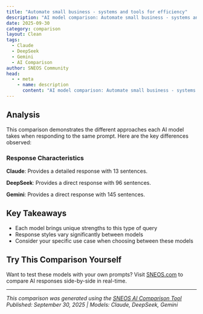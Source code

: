 ```yaml
---
title: "Automate small business - systems and tools for efficiency"
description: "AI model comparison: Automate small business - systems and tools for efficiency..."
date: 2025-09-30
category: comparison
layout: Clean
tags:
  - Claude
  - DeepSeek
  - Gemini
  - AI Comparison
author: SNEOS Community
head:
  - - meta
    - name: description
      content: "AI model comparison: Automate small business - systems and tools for efficiency..."
---
```


<ChatComparison
  title="Automate small business - systems and tools for efficiency"
  prompt="Automate small business - systems and tools for efficiency"
  :responses='{"Claude": "Here\u0027s a comprehensive guide to automating your small business for maximum efficiency:\n\n## Core Areas to Automate\n\n### \uD83D\uDCE7 **Customer Communication**\n- **Email Marketing**: Mailchimp, ConvertKit, or ActiveCampaign\n- **Customer Support**: Zendesk, Intercom, or Help Scout\n- **Live Chat**: Drift, Tidio, or ChatBot\n- **SMS Marketing**: Twilio, SimpleTexting\n\n### \uD83D\uDCB0 **Financial Management**\n- **Accounting**: QuickBooks, Xero, or FreshBooks\n- **Invoicing**: Wave, Invoice2go, or Zoho Invoice\n- **Expense Tracking**: Expensify, Receipt Bank\n- **Payment Processing**: Stripe, Square, PayPal\n\n### \uD83D\uDCCA **Sales \u0026 CRM**\n- **CRM Systems**: HubSpot, Salesforce, or Pipedrive\n- **Lead Generation**: LinkedIn Sales Navigator, ZoomInfo\n- **Proposal Generation**: PandaDoc, Proposify\n- **Sales Pipeline**: Monday.com, Airtable\n\n### \uD83D\uDCF1 **Social Media \u0026 Marketing**\n- **Scheduling**: Buffer, Hootsuite, Later\n- **Content Creation**: Canva, Loom for videos\n- **Analytics**: Google Analytics, Facebook Insights\n- **Ad Management**: Facebook Ads Manager, Google Ads\n\n## Essential Automation Tools by Category\n\n### **All-in-One Platforms**\n- **Zapier** - Connects 5,000\u002B apps\n- **IFTTT** - Simple automation recipes\n- **Microsoft Power Automate** - Enterprise-level automation\n- **Integromat/Make** - Visual automation builder\n\n### **Project Management**\n- **Asana** - Task and project tracking\n- **Trello** - Kanban-style organization\n- **ClickUp** - Comprehensive workspace\n- **Notion** - All-in-one workspace\n\n### **HR \u0026 Operations**\n- **BambooHR** - Employee management\n- **Gusto** - Payroll and benefits\n- **Calendly** - Appointment scheduling\n- **DocuSign** - Digital signatures\n\n## Quick-Win Automations (Start Here)\n\n### \u26A1 **Email Workflows**\n- Welcome sequences for new customers\n- Abandoned cart reminders\n- Follow-up sequences after purchases\n- Birthday/anniversary emails\n\n### \u26A1 **Social Media**\n- Auto-post to multiple platforms\n- Respond to common questions with chatbots\n- Schedule content weeks in advance\n- Auto-follow up on mentions/tags\n\n### \u26A1 **Data Entry**\n- Auto-import bank transactions\n- Sync customer data between systems\n- Generate invoices from completed projects\n- Update inventory levels automatically\n\n### \u26A1 **Customer Service**\n- FAQ chatbots for common questions\n- Ticket routing based on inquiry type\n- Automatic order confirmations\n- Review request emails\n\n## Implementation Strategy\n\n### **Phase 1: Foundation (Month 1)**\n1. Set up basic CRM\n2. Automate invoicing/payments\n3. Implement email marketing\n4. Basic social media scheduling\n\n### **Phase 2: Expansion (Month 2-3)**\n1. Advanced email workflows\n2. Customer support automation\n3. Inventory management\n4. Lead generation systems\n\n### **Phase 3: Optimization (Month 4\u002B)**\n1. Advanced integrations\n2. Custom workflows\n3. Analytics and reporting\n4. AI-powered tools\n\n## Budget-Friendly Options\n\n### **Free Tools**\n- **HubSpot CRM** - Free forever plan\n- **Mailchimp** - Free up to 2,000 contacts\n- **Google Workspace** - Basic automation\n- **Canva** - Free design templates\n- **Buffer** - Free social media scheduling\n\n### **Low-Cost Solutions** ($10-50/month)\n- **Zapier** - Starter plan at $20/month\n- **QuickBooks Simple Start** - $15/month\n- **Calendly** - $8/month\n- **ConvertKit** - $29/month\n\n## Measuring Success\n\n### **Key Metrics to Track**\n- Time saved per week\n- Error reduction percentage\n- Customer response time\n- Revenue per employee\n- Customer satisfaction scores\n\n### **ROI Calculation**\n\u0060\u0060\u0060\nROI = (Time Saved \u00D7 Hourly Rate - Tool Cost) / Tool Cost", "DeepSeek": "Of course. Automating a small business is not about replacing the human touch; it\u0027s about freeing up your most valuable resources\u2014**time and mental energy**\u2014so you can focus on growth, strategy, and serving your customers.\n\nHere is a comprehensive guide to systems and tools for automating a small business, broken down by function.\n\n### The Core Philosophy: Systemize First, Then Automate\n\nBefore you buy any tool, answer these questions for a specific task:\n1. **What is the step-by-step process?** (e.g., \u0022Onboard a new client\u0022)\n2. **Who is responsible for each step?**\n3. **Where are the bottlenecks or repetitive tasks?**\n4. **What does \u0022done\u0022 look like?**\n\nOnce you have a clear process, you can find the right tool to automate it.\n\n---\n\n### The Automation Stack: Essential Tools by Category\n\nHere are the key areas to focus on, with specific tool recommendations.\n\n#### 1. Marketing \u0026 Customer Communication\n\n| Task to Automate | Recommended Tools | What It Does |\n| :--- | :--- | :--- |\n| **Email Marketing** | **Mailchimp**, ConvertKit, ActiveCampaign | Sends automated welcome series, newsletters, and promotional campaigns based on customer actions. |\n| **Social Media Management** | **Buffer**, Hootsuite, Later | Schedules posts across all platforms in one place. Analyzes performance. |\n| **Lead Capture \u0026 Chatbots** | **ManyChat**, Chatfuel, Tawk.to | Automates initial customer inquiries on your website or Facebook, qualifying leads 24/7. |\n| **CRM (Customer Relationship Mgmt)** | **HubSpot CRM (Free)**, Zoho CRM, Freshsales | Tracks all customer interactions, sets up automated follow-up sequences, and manages your pipeline. |\n\n**Example Automation:** A new subscriber joins your list \u2192 They automatically receive a 3-part welcome email series over 3 days \u2192 If they click a link for a specific product, they are tagged for a future, more targeted campaign.\n\n#### 2. Sales \u0026 Finance\n\n| Task to Automate | Recommended Tools | What It Does |\n| :--- | :--- | :--- |\n| **Invoicing \u0026 Payments** | **QuickBooks**, FreshBooks, Wave (Free) | Creates and sends recurring invoices automatically. Accepts online payments. Sends payment reminders. |\n| **Expense Tracking** | **Expensify**, Receipt Bank | Employees scan receipts with their phone; the tool extracts the data and logs it automatically. |\n| **Proposals \u0026 Contracts** | **PandaDoc**, Proposify, HelloSign | Creates beautiful, trackable proposals and contracts. Clients can sign electronically. |\n| **E-commerce \u0026 Online Sales** | Shopify, WooCommerce | The entire sales process is automated: displaying products, accepting payment, calculating shipping, and sending order confirmations. |\n\n**Example Automation:** A project is marked \u0022complete\u0022 in your project management tool \u2192 An invoice is automatically generated in QuickBooks and emailed to the client \u2192 If the invoice is not paid in 14 days, a polite reminder is automatically sent.\n\n#### 3. Operations \u0026 Project Management\n\n| Task to Automate | Recommended Tools | What It Does |\n| :--- | :--- | :--- |\n| **Project Management** | **Asana**, Trello, Monday.com | Creates templates for recurring projects (e.g., \u0022New Client Onboarding\u0022). Automatically assigns tasks and sets deadlines. |\n| **Internal Communication** | **Slack**, Microsoft Teams | Reduces email clutter. Can be integrated with other tools (e.g., get a notification in Slack when a new sale comes in). |\n| **File Storage \u0026 Sharing** | **Google Drive**, Dropbox, OneDrive | Centralizes documents. Allows for automatic backup and easy collaboration. |\n| **Password Management** | **LastPass**, 1Password | Securely stores and shares login credentials for team members without revealing the actual password. |\n\n**Example Automation:** A new client signs a contract in PandaDoc \u2192 A new project is automatically created in Asana using your \u0022Client Onboarding\u0022 template \u2192 The first task (\u0022Send welcome email\u0022) is automatically assigned to your account manager.\n\n#### 4. The \u0022Glue\u0022 - Workflow Automation Platforms\n\nThis is where the real magic happens. These tools connect your other apps so they can talk to each other.\n\n| Tool | Best For | Key Feature |\n| :--- | :--- | :--- |\n| **Zapier** | Beginners \u0026 Pros | Connects 5,000\u002B apps with a simple \u0022If This, Then That\u0022 interface. (e.g., \u0022If a new row is added to Google Sheets, then create a card in Trello.\u0022) |\n| **Make (formerly Integromat)** | Visual Learners \u0026 Complex Flows | A more visual, powerful alternative to Zapier, great for multi-step workflows. |\n| **n8n** | Tech-Savvy Users | A powerful, open-source option that you can self-host for maximum control and cost savings. |\n\n**Powerful \u0022Zap\u0022 Examples:**\n* **Lead Capture:** Web form submission \u2192 Automatically create a contact in your CRM \u002B add to an email list \u002B create a task for a sales rep to follow up.\n* **Social Media from Blog:** New blog post published \u2192 Automatically create a social media post with the link in Buffer.\n* **HR Onboarding:** New hire added to HR system \u2192 Automatically send a welcome email, add them to the team Slack channel, and assign onboarding tasks in Asana.\n\n---\n\n### A Practical 5-Step Plan to Get Started\n\nDon\u0027t try to automate everything at once. You\u0027ll get overwhelmed.\n\n1. **Audit \u0026 Identify (1 Week):**\n * For one week, write down every repetitive task you and your team do.\n * Categorize them: Marketing, Sales, Admin, etc.\n * **Focus on the \u0022Quick Wins\u0022:** What tasks are simple, repetitive, and take up a surprising amount of time? (e.g., sending invoice reminders, posting on social media, data entry).\n\n2. **Map the Process (1 Hour per Process):**\n * Pick *one* quick win. Document the exact steps from start to finish. Use a whiteboard or a simple flowchart.\n\n3. **Select Your First Tool (1 Day):**\n * Based on the process, choose one tool from the categories above. **Start with a free trial.**\n * Often, a simple workflow in **Zapier** or a template in **Asana** is the perfect starting point.\n\n4. **Implement \u0026 Test (1 Week):**\n * Set up the automation.\n * **Run a live test** with a real task. Does it work? Is anything missing? Tweak as needed.\n\n5. **Train \u0026 Document:**\n * Show your team how the new system works.\n * Write down the process in a shared document (e.g., **Google Docs** or **Notion**). This becomes your \u0022Standard Operating Procedure\u0022 (SOP).\n\n### Critical Pitfalls to Avoid\n\n* **Automating a Broken Process:** Automation will just make a bad process fail faster. Fix the process first.\n* **Losing the Human Touch:** Never fully automate customer service. Use chatbots for initial screening, but ensure a real person can easily take over.\n* **Overcomplicating at the Start:** Start small. A few simple, successful automations will build momentum and prove the value.\n* **Ignoring Your Team:** Get buy-in from the people who will use the systems. Their feedback is crucial for success.\n\nBy taking a systematic approach, you can gradually eliminate the tedious work, reduce errors, and scale your business without proportionally increasing your stress or workload.", "Gemini": "Okay, let\u0027s break down how to automate a small business for increased efficiency. We\u0027ll cover key areas and the tools to consider. This will be a general overview; the specific tools that work best will depend heavily on the nature of your business, your budget, and your comfort level with technology.\n\n**I. Identifying Automation Opportunities**\n\nThe first step is understanding *where* automation can make the biggest impact. Look for tasks that are:\n\n* **Repetitive:** Done frequently and consistently (e.g., data entry, sending the same email, scheduling).\n* **Time-Consuming:** Tasks that eat up significant hours but don\u0027t require high-level thinking.\n* **Error-Prone:** Tasks where mistakes are common, leading to rework and frustration.\n* **Rule-Based:** Tasks that follow a predictable set of steps.\n\n**Examples of Common Automation Targets:**\n\n* **Lead Generation and Marketing:** Capturing leads, nurturing them, sending email campaigns.\n* **Sales:** Processing orders, sending invoices, follow-up communication.\n* **Customer Service:** Answering frequently asked questions, routing inquiries, providing self-service options.\n* **Operations:** Inventory management, appointment scheduling, project tracking.\n* **Finance and Accounting:** Invoicing, expense tracking, bookkeeping.\n* **HR:** Onboarding new employees, tracking time off, performance reviews.\n\n**II. Key Areas of Automation and Corresponding Tools**\n\nHere\u0027s a breakdown by area, with examples of tools. Note that many tools overlap and can handle multiple functions. I\u0027ll also provide tiers (Free/Budget/Premium) to give you a sense of cost.\n\n**1. Customer Relationship Management (CRM)**\n\n* **Purpose:** Manage customer interactions, track leads, streamline sales processes.\n* **Benefits:** Centralized customer data, improved sales efficiency, better customer service.\n* **Tools:**\n * **Free:** HubSpot CRM (Free version is excellent for basic CRM needs), Zoho CRM (Free plan).\n * **Budget:** Zoho CRM, Freshsales Suite, Pipedrive.\n * **Premium:** Salesforce Sales Cloud, Microsoft Dynamics 365 Sales.\n* **Automation Examples:**\n * Automatic lead capture from website forms.\n * Automated email sequences for lead nurturing.\n * Task creation based on deal stage changes.\n * Automatic updates to customer records based on interactions.\n\n**2. Marketing Automation**\n\n* **Purpose:** Automate marketing tasks like email marketing, social media posting, and lead nurturing.\n* **Benefits:** Increased reach, improved lead generation, personalized customer communication.\n* **Tools:**\n * **Free (Limited):** Mailchimp (Free for up to a certain number of subscribers/emails), HubSpot Marketing Free.\n * **Budget:** Mailchimp, ActiveCampaign, Sendinblue, ConvertKit.\n * **Premium:** Marketo, Pardot (Salesforce), HubSpot Marketing Hub (Professional/Enterprise).\n* **Automation Examples:**\n * Automated email campaigns based on user behavior.\n * Automatic social media posting.\n * Segmentation of email lists based on customer attributes.\n * Personalized website content based on user data.\n\n**3. Project Management**\n\n* **Purpose:** Organize tasks, track progress, collaborate with team members.\n* **Benefits:** Improved project visibility, better team communication, increased efficiency.\n* **Tools:**\n * **Free:** Trello (Free plan is good for simple project management), Asana (Free plan), ClickUp (Free Forever plan).\n * **Budget:** Asana, ClickUp, Monday.com, Wrike.\n * **Premium:** Jira, Microsoft Project, Smartsheet.\n* **Automation Examples:**\n * Automatic task assignment based on roles.\n * Automated notifications for task updates.\n * Dependencies: Mark a task complete when all dependent tasks are complete.\n * Integration with other tools (e.g., Slack for notifications).\n\n**4. Customer Service Automation**\n\n* **Purpose:** Streamline customer support, answer FAQs, provide self-service options.\n* **Benefits:** Reduced support costs, improved customer satisfaction, faster response times.\n* **Tools:**\n * **Chatbots:** Tidio, Zendesk Chat (formerly Zopim), ManyChat (for Facebook Messenger). Most have free tiers.\n * **Help Desk Software:** Zendesk, Freshdesk, Help Scout. Often have free plans or trials.\n * **Knowledge Base Software:** HelpDocs, Document360.\n* **Automation Examples:**\n * Chatbots to answer common questions.\n * Automated routing of support tickets to the appropriate agent.\n * Self-service knowledge base with articles and FAQs.\n * Automated follow-up emails after support interactions.\n\n**5. Finance and Accounting Automation**\n\n* **Purpose:** Automate bookkeeping, invoicing, expense tracking, and payroll.\n* **Benefits:** Reduced errors, improved accuracy, saved time, better financial insights.\n* **Tools:**\n * **Budget:** QuickBooks Online, Xero, Wave Accounting (Free accounting software, limited features).\n * **Premium:** NetSuite, Sage Intacct.\n* **Automation Examples:**\n * Automatic invoice generation.\n * Automated payment reminders.\n * Bank reconciliation.\n * Expense tracking.\n * Payroll processing.\n * Automated reports (e.g., profit and loss statements).\n\n**6. E-commerce Automation**\n\n* **Purpose:** Streamline online sales, order fulfillment, and customer communication.\n* **Benefits:** Increased sales, improved customer experience, reduced manual tasks.\n* **Tools:**\n * **E-commerce Platforms:** Shopify, WooCommerce (with plugins), BigCommerce.\n * **Order Fulfillment:** ShipStation, Easyship.\n * **Email Marketing (for e-commerce):** Klaviyo, Omnisend.\n* **Automation Examples:**\n * Automated order confirmations and shipping updates.\n * Abandoned cart recovery emails.\n * Personalized product recommendations.\n * Automated reordering of inventory.\n\n**7. HR Automation**\n\n* **Purpose:** Automate onboarding, time tracking, and performance reviews.\n* **Benefits:** Improved employee experience, reduced administrative burden, better data management.\n* **Tools:**\n * **HR Information Systems (HRIS):** BambooHR, Gusto, Rippling.\n * **Time Tracking:** Clockify (Free), Toggl Track, Time Doctor.\n * **Applicant Tracking Systems (ATS):** Zoho Recruit, Breezy HR, Greenhouse.\n* **Automation Examples:**\n * Automated onboarding workflows.\n * Time tracking and payroll integration.\n * Automated performance review reminders.\n * Automated tracking of employee time off requests.\n\n**8. Integration and Workflow Automation (The Glue)**\n\n* **Purpose:** Connect different apps and automate workflows across platforms. This is where you can *really* get creative and powerful.\n* **Benefits:** Eliminates manual data transfer, streamlines processes, improves overall efficiency.\n* **Tools:**\n * **Budget:** Zapier, IFTTT (If This Then That), Make (formerly Integromat). These often have free tiers for basic usage.\n * **Premium:** Workato, Tray.io.\n* **Automation Examples:**\n * When a new lead is captured in a form, automatically add them to your CRM and email list.\n * When a payment is received, automatically update your accounting software and send a thank-you email to the customer.\n * When a project task is completed, automatically notify the relevant team members in Slack.\n * Create a Google Sheet row from a new order in Shopify.\n\n**III. Implementation Tips and Best Practices**\n\n* **Start Small:** Don\u0027t try to automate everything at once. Choose one or two key areas to focus on first.\n* **Document Your Processes:** Before automating anything, clearly document the steps involved in the current process. This will help you identify potential areas for improvement and ensure that the automation works correctly.\n* **Test Thoroughly:** Always test your automations before rolling them out to your entire team.\n* **Train Your Team:** Make sure your team understands how the automation works and how it will affect their jobs.\n* **Monitor and Optimize:** Regularly monitor your automations to make sure they are working as expected and to identify areas for further optimization.\n* **Consider Security:** Ensure that any automation tools you use are secure and protect your data.\n* **Think \u0022No-Code/Low-Code\u0022:** Many modern tools are designed to be used by non-technical people. Take advantage of these to avoid needing expensive developers.\n* **Don\u0027t Automate Inefficiency:** If a process is fundamentally broken, automating it will only make the problem worse. Fix the process first, then automate.\n* **Focus on the Customer:** Always consider how automation will impact your customers. Make sure it improves their experience, not degrades it.\n\n**IV. Steps to Get Started**\n\n1. **Identify Pain Points:** Where are you wasting the most time or resources?\n2. **Prioritize:** Choose 1-2 areas to focus on initially.\n3. **Map the Process:** Document the current steps involved in the chosen area.\n4. **Research Tools:** Explore the tools mentioned above (and others) that could help. Look for free trials or demos.\n5. **Start with a Simple Automation:** Pick one small, easy-to-automate task to begin with.\n6. **Test and Iterate:** Test thoroughly, get feedback, and refine your automation.\n7. **Expand:** Once you have a successful automation in place, gradually expand to other areas.\n\nBy carefully planning and implementing automation, small businesses can free up valuable time, improve efficiency, and ultimately achieve greater success. Remember to focus on the areas that will have the biggest impact and to choose tools that are appropriate for your specific needs and budget. Good luck!\n"}' 
  published-date="22:46"
/>

## Analysis

This comparison demonstrates the different approaches each AI model takes when responding to the same prompt. Here are the key differences observed:

### Response Characteristics

**Claude**: Provides a detailed response with 13 sentences. 

**DeepSeek**: Provides a direct response with 96 sentences. 

**Gemini**: Provides a direct response with 145 sentences. 

## Key Takeaways

- Each model brings unique strengths to this type of query
- Response styles vary significantly between models
- Consider your specific use case when choosing between these models

## Try This Comparison Yourself

Want to test these models with your own prompts? Visit [SNEOS.com](https://sneos.com) to compare AI responses side-by-side in real-time.

---

*This comparison was generated using the [SNEOS AI Comparison Tool](https://sneos.com)*
*Published: September 30, 2025 | Models: Claude, DeepSeek, Gemini*
